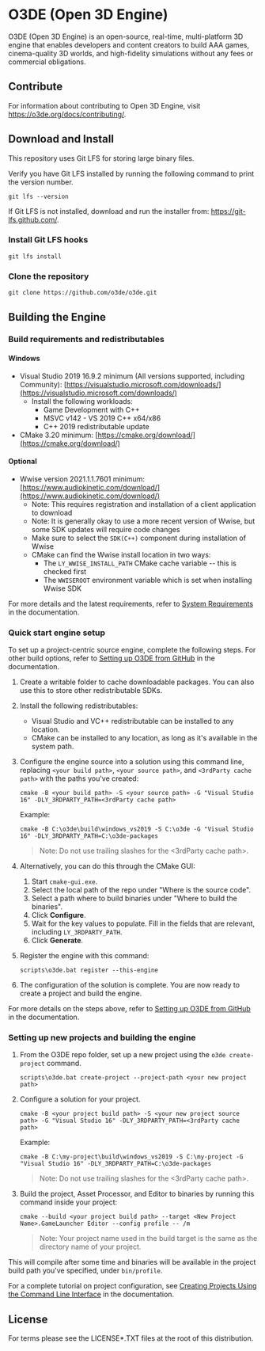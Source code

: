 # O3DE (Open 3D Engine)

O3DE (Open 3D Engine) is an open-source, real-time, multi-platform 3D engine that enables developers and content creators to build AAA games, cinema-quality 3D worlds, and high-fidelity simulations without any fees or commercial obligations.

## Contribute
For information about contributing to Open 3D Engine, visit https://o3de.org/docs/contributing/.

## Download and Install

This repository uses Git LFS for storing large binary files.  

Verify you have Git LFS installed by running the following command to print the version number.
```
git lfs --version 
```

If Git LFS is not installed, download and run the installer from: https://git-lfs.github.com/.

### Install Git LFS hooks 
```
git lfs install
```


### Clone the repository 

```shell
git clone https://github.com/o3de/o3de.git
```

## Building the Engine

### Build requirements and redistributables

#### Windows

*   Visual Studio 2019 16.9.2 minimum (All versions supported, including Community): [https://visualstudio.microsoft.com/downloads/](https://visualstudio.microsoft.com/downloads/)
    *   Install the following workloads:
        *   Game Development with C++
        *   MSVC v142 - VS 2019 C++ x64/x86
        *   C++ 2019 redistributable update
*   CMake 3.20 minimum: [https://cmake.org/download/](https://cmake.org/download/)

#### Optional

*   Wwise version 2021.1.1.7601 minimum: [https://www.audiokinetic.com/download/](https://www.audiokinetic.com/download/)
    *   Note: This requires registration and installation of a client application to download
    *   Note: It is generally okay to use a more recent version of Wwise, but some SDK updates will require code changes
    *   Make sure to select the `SDK(C++)` component during installation of Wwise
    *   CMake can find the Wwise install location in two ways:
        *   The `LY_WWISE_INSTALL_PATH` CMake cache variable -- this is checked first
        *   The `WWISEROOT` environment variable which is set when installing Wwise SDK

For more details and the latest requirements, refer to [System Requirements](https://o3de.org/docs/welcome-guide/requirements/) in the documentation.

### Quick start engine setup

To set up a project-centric source engine, complete the following steps. For other build options, refer to [Setting up O3DE from GitHub](https://o3de.org/docs/welcome-guide/setup/setup-from-github/) in the documentation.

1.  Create a writable folder to cache downloadable packages. You can also use this to store other redistributable SDKs.
    
1.  Install the following redistributables:
    - Visual Studio and VC++ redistributable can be installed to any location.
    - CMake can be installed to any location, as long as it's available in the system path.

1.  Configure the engine source into a solution using this command line, replacing `<your build path>`, `<your source path>`, and `<3rdParty cache path>` with the paths you've created:
    ```
    cmake -B <your build path> -S <your source path> -G "Visual Studio 16" -DLY_3RDPARTY_PATH=<3rdParty cache path>
    ```
    
    Example:
    ```
    cmake -B C:\o3de\build\windows_vs2019 -S C:\o3de -G "Visual Studio 16" -DLY_3RDPARTY_PATH=C:\o3de-packages
    ```
    
    > Note:  Do not use trailing slashes for the <3rdParty cache path>.

1.  Alternatively, you can do this through the CMake GUI:
    
    1.  Start `cmake-gui.exe`.
    1.  Select the local path of the repo under "Where is the source code".
    1.  Select a path where to build binaries under "Where to build the binaries".
    1.  Click **Configure**.
    1.  Wait for the key values to populate. Fill in the fields that are relevant, including `LY_3RDPARTY_PATH`.
    1.  Click **Generate**.
    
1.  Register the engine with this command:
    ```
    scripts\o3de.bat register --this-engine
    ```

1.  The configuration of the solution is complete. You are now ready to create a project and build the engine.

For more details on the steps above, refer to [Setting up O3DE from GitHub](https://o3de.org/docs/welcome-guide/setup/setup-from-github/) in the documentation.

### Setting up new projects and building the engine

1. From the O3DE repo folder, set up a new project using the `o3de create-project` command.
    ```
    scripts\o3de.bat create-project --project-path <your new project path>
    ```

1. Configure a solution for your project.
    ```
    cmake -B <your project build path> -S <your new project source path> -G "Visual Studio 16" -DLY_3RDPARTY_PATH=<3rdParty cache path>
    ```

    Example:
    ```
    cmake -B C:\my-project\build\windows_vs2019 -S C:\my-project -G "Visual Studio 16" -DLY_3RDPARTY_PATH=C:\o3de-packages
    ```
    
    > Note:  Do not use trailing slashes for the <3rdParty cache path>.

1. Build the project, Asset Processor, and Editor to binaries by running this command inside your project:
    ```
    cmake --build <your project build path> --target <New Project Name>.GameLauncher Editor --config profile -- /m
    ```
    
    > Note: Your project name used in the build target is the same as the directory name of your project.

This will compile after some time and binaries will be available in the project build path you've specified, under `bin/profile`.

For a complete tutorial on project configuration, see [Creating Projects Using the Command Line Interface](https://o3de.org/docs/welcome-guide/create/creating-projects-using-cli/) in the documentation.

## License

For terms please see the LICENSE*.TXT files at the root of this distribution.
